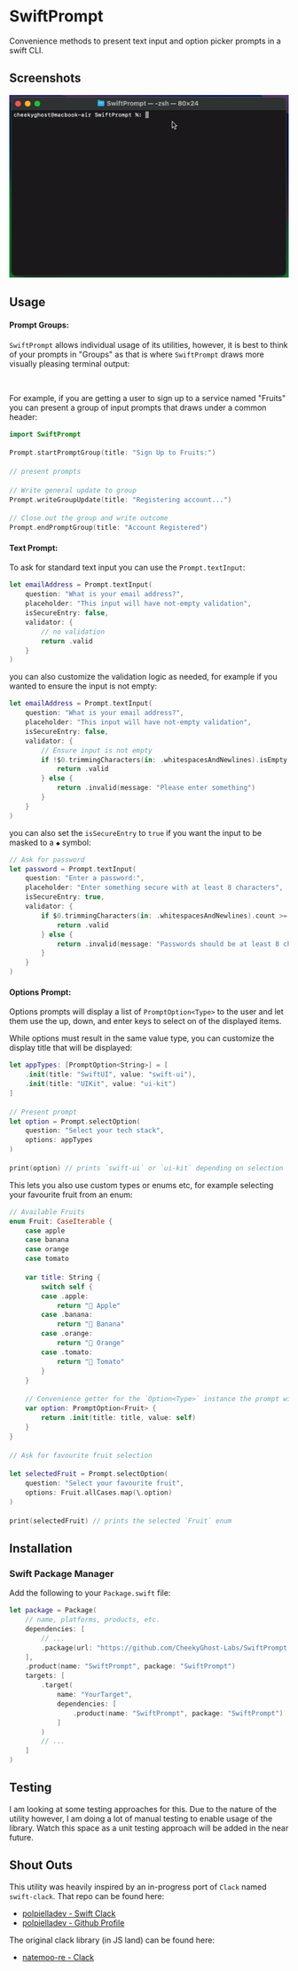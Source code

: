 # SwiftPrompt

Convenience methods to present text input and option picker prompts in a swift CLI.

## Screenshots

![in progress group](./images/swiftprompt-demo.gif)


## Usage

#### Prompt Groups:

`SwiftPrompt` allows individual usage of its utilities, however, it is best to think of your prompts in "Groups" as that is where `SwiftPrompt` draws more visually pleasing terminal output:

<image here>

For example, if you are getting a user to sign up to a service named "Fruits" you can present a group of input prompts that draws under a common header:

```swift
import SwiftPrompt

Prompt.startPromptGroup(title: "Sign Up to Fruits:")

// present prompts

// Write general update to group
Prompt.writeGroupUpdate(title: "Registering account...")

// Close out the group and write outcome
Prompt.endPromptGroup(title: "Account Registered")
```


#### Text Prompt:
To ask for standard text input you can use the `Prompt.textInput`: 

```swift
let emailAddress = Prompt.textInput(
    question: "What is your email address?",
    placeholder: "This input will have not-empty validation",
    isSecureEntry: false,
    validator: {
        // no validation
        return .valid
    }
)
```

you can also customize the validation logic as needed, for example if you wanted to ensure the input is not empty:

```swift
let emailAddress = Prompt.textInput(
    question: "What is your email address?",
    placeholder: "This input will have not-empty validation",
    isSecureEntry: false,
    validator: {
        // Ensure input is not empty
        if !$0.trimmingCharacters(in: .whitespacesAndNewlines).isEmpty {
            return .valid
        } else {
            return .invalid(message: "Please enter something")
        }
    }
)
```

you can also set the `isSecureEntry` to `true` if you want the input to be masked to a `◆` symbol:

```swift
// Ask for password
let password = Prompt.textInput(
    question: "Enter a password:",
    placeholder: "Enter something secure with at least 8 characters",
    isSecureEntry: true,
    validator: {
        if $0.trimmingCharacters(in: .whitespacesAndNewlines).count >= 8 {
            return .valid
        } else {
            return .invalid(message: "Passwords should be at least 8 characters long")
        }
    }
)
```

#### Options Prompt:
Options prompts will display a list of `PromptOption<Type>` to the user and let them use the up, down, and enter keys to select on of the displayed items.

While options must result in the same value type, you can customize the display title that will be displayed:

```swift
let appTypes: [PromptOption<String>] = [
    .init(title: "SwiftUI", value: "swift-ui"),
    .init(title: "UIKit", value: "ui-kit")
]

// Present prompt
let option = Prompt.selectOption(
    question: "Select your tech stack",
    options: appTypes
)

print(option) // prints `swift-ui` or `ui-kit` depending on selection
```

This lets you also use custom types or enums etc, for example selecting your favourite fruit from an enum:

```swift
// Available Fruits
enum Fruit: CaseIterable {
    case apple
    case banana
    case orange
    case tomato

    var title: String {
        switch self {
        case .apple:
            return "🍎 Apple"
        case .banana:
            return "🍌 Banana"
        case .orange:
            return "🍊 Orange"
        case .tomato:
            return "🍅 Tomato"
        }
    }

    // Convenience getter for the `Option<Type>` instance the prompt will use
    var option: PromptOption<Fruit> {
        return .init(title: title, value: self)
    }
}

// Ask for favourite fruit selection

let selectedFruit = Prompt.selectOption(
    question: "Select your favourite fruit",
    options: Fruit.allCases.map(\.option)
)

print(selectedFruit) // prints the selected `Fruit` enum
```


## Installation

### Swift Package Manager

Add the following to your `Package.swift` file:

```swift
let package = Package(
    // name, platforms, products, etc.
    dependencies: [
        // ...
        .package(url: "https://github.com/CheekyGhost-Labs/SwiftPrompt.git", from: "1.0.0"),
    ],
    .product(name: "SwiftPrompt", package: "SwiftPrompt")
    targets: [
        .target(
            name: "YourTarget",
            dependencies: [
                .product(name: "SwiftPrompt", package: "SwiftPrompt")
            ]
        )
        // ...
    ]
)
```

## Testing

I am looking at some testing approaches for this. Due to the nature of the utility however, I am doing a lot of manual testing to enable usage of the library. Watch this space as a unit testing approach will be added in the near future.

## Shout Outs

This utility was heavily inspired by an in-progress port of `Clack` named `swift-clack`. That repo can be found here:

- [polpielladev - Swift Clack](https://github.com/polpielladev/clack-swift/releases)
- [polpielladev - Github Profile](https://github.com/polpielladev)

The original clack library (in JS land) can be found here:

- [natemoo-re - Clack](https://github.com/natemoo-re/clack)